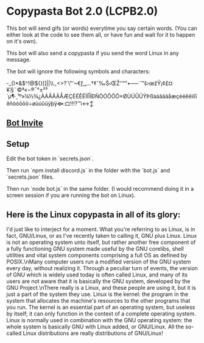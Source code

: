 <h1>Copypasta Bot 2.0 (LCPB2.0)</h1>
<p>This bot will send gifs (or words) everytime you say certain words. (You can either look at the code to see them all, or have fun and wait for it to happen on it's own).</p>
<p>This bot will also send a copypasta if you send the word Linux in any message.</p>
<p>The bot will ignore the following symbols and characters:</p>
<p>-_()*&$^!@${}[]||\\.,<>?`\"'~€ƒ‚„…†‡ˆ‰Š‹ŒŽ‘’“”•–—˜™š›œžŸ¡¢£¤¥¦§¨©ª«¬®¯°±²³´µ¶·¸¹º»¼½¾¿ÀÁÂÃÄÅÆÇÈÉÊËÌÍÎÏÐÑÒÓÔÕÖ×ØÙÚÛÜÝÞßàáâãäåæçèéêëìíîïðñòóôõö÷øùúûüýþÿ⟴:ロ‼️⁉️™️ℹ️↔️↕️</p>

<h2><a href="https://discord.com/oauth2/authorize?client_id=1335675632763404419" target="_blank">Bot Invite</a></h2>

<h2>Setup</h2>
<p>Edit the bot token in `secrets.json`.</p>
<p>Then run `npm install discord.js` in the folder with the `bot.js` and `secrets.json` files.</p>
<p>Then run `node bot.js` in the same folder. (I would recommend doing it in a screen session if you are running the bot on Linux).</p>
        

<h2>Here is the Linux copypasta in all of its glory:</h2>
<p>I'd just like to interject for a moment. What you're referring to as Linux, is in fact, GNU/Linux, or as I've recently taken to calling it, GNU plus Linux. Linux is not an operating system unto itself, but rather another free component of a fully functioning GNU system made useful by the GNU corelibs, shell utilities and vital system components comprising a full OS as defined by POSIX.\nMany computer users run a modified version of the GNU system every day, without realizing it. Through a peculiar turn of events, the version of GNU which is widely used today is often called Linux, and many of its users are not aware that it is basically the GNU system, developed by the GNU Project.\nThere really is a Linux, and these people are using it, but it is just a part of the system they use. Linux is the kernel: the program in the system that allocates the machine's resources to the other programs that you run. The kernel is an essential part of an operating system, but useless by itself; it can only function in the context of a complete operating system. Linux is normally used in combination with the GNU operating system: the whole system is basically GNU with Linux added, or GNU/Linux. All the so-called Linux distributions are really distributions of GNU/Linux!</p>
